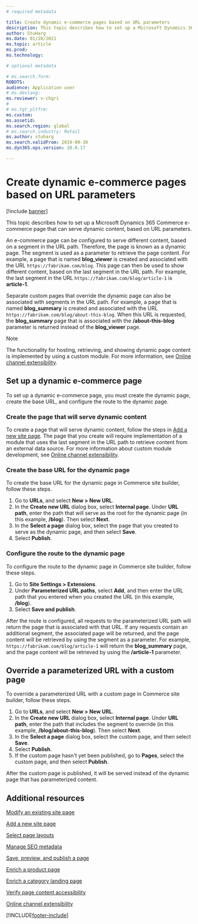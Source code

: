 ```yaml
---
# required metadata

title: Create dynamic e-commerce pages based on URL parameters
description: This topic describes how to set up a Microsoft Dynamics 365 Commerce e-commerce page that can serve dynamic content, based on URL parameters. 
author: StuHarg
ms.date: 01/28/2021
ms.topic: article
ms.prod: 
ms.technology: 

# optional metadata

# ms.search.form: 
ROBOTS: 
audience: Application user
# ms.devlang: 
ms.reviewer: v-chgri
#
# ms.tgt_pltfrm: 
ms.custom: 
ms.assetid: 
ms.search.region: global
# ms.search.industry: Retail
ms.author: stuharg
ms.search.validFrom: 2019-09-30
ms.dyn365.ops.version: 10.0.17

---
```

# Create dynamic e-commerce pages based on URL parameters

[!include [banner](includes/banner.md)]

This topic describes how to set up a Microsoft Dynamics 365 Commerce e-commerce page that can serve dynamic content, based on URL parameters.

An e-commerce page can be configured to serve different content, based on a segment in the URL path. Therefore, the page is known as a dynamic page. The segment is used as a parameter to retrieve the page content. For example, a page that is named **blog\_viewer** is created and associated with the URL `https://fabrikam.com/blog`. This page can then be used to show different content, based on the last segment in the URL path. For example, the last segment in the URL `https://fabrikam.com/blog/article-1` is **article-1**.

Separate custom pages that override the dynamic page can also be associated with segments in the URL path. For example, a page that is named **blog\_summary** is created and associated with the URL `https://fabrikam.com/blog/about-this-blog`. When this URL is requested, the **blog\_summary** page that is associated with the **/about-this-blog** parameter is returned instead of the **blog\_viewer** page.

> [!NOTE]
> The functionality for hosting, retrieving, and showing dynamic page content is implemented by using a custom module. For more information, see [Online channel extensibility](e-commerce-extensibility/overview.md).

## Set up a dynamic e-commerce page

To set up a dynamic e-commerce page, you must create the dynamic page, create the base URL, and configure the route to the dynamic page.

### Create the page that will serve dynamic content

To create a page that will serve dynamic content, follow the steps in [Add a new site page](add-new-page.md). The page that you create will require implementation of a module that uses the last segment in the URL path to retrieve content from an external data source. For more information about custom module development, see [Online channel extensibility](e-commerce-extensibility/overview.md).

### Create the base URL for the dynamic page

To create the base URL for the dynamic page in Commerce site builder, follow these steps.

1. Go to **URLs**, and select **New \> New URL**.
1. In the **Create new URL** dialog box, select **Internal page**. Under **URL path**, enter the path that will serve as the root for the dynamic page (in this example, **/blog**). Then select **Next**.
1. In the **Select a page** dialog box, select the page that you created to serve as the dynamic page, and then select **Save**.
1. Select **Publish**.

### Configure the route to the dynamic page

To configure the route to the dynamic page in Commerce site builder, follow these steps.

1. Go to **Site Settings \> Extensions**.
1. Under **Parameterized URL paths**, select **Add**, and then enter the URL path that you entered when you created the URL (in this example, **/blog**).
1. Select **Save and publish**.

After the route is configured, all requests to the parameterized URL path will return the page that is associated with that URL. If any requests contain an additional segment, the associated page will be returned, and the page content will be retrieved by using the segment as a parameter. For example, `https://fabrikam.com/blog/article-1` will return the **blog\_summary** page, and the page content will be retrieved by using the **/article-1** parameter.

## Override a parameterized URL with a custom page

To override a parameterized URL with a custom page in Commerce site builder, follow these steps.

1. Go to **URLs**, and select **New \> New URL**.
1. In the **Create new URL** dialog box, select **Internal page**. Under **URL path**, enter the path that includes the segment to override (in this example, **/blog/about-this-blog**). Then select **Next**.
1. In the **Select a page** dialog box, select the custom page, and then select **Save**.
1. Select **Publish**.
1. If the custom page hasn't yet been published, go to **Pages**, select the custom page, and then select **Publish**.

After the custom page is published, it will be served instead of the dynamic page that has parameterized content.

## Additional resources

[Modify an existing site page](modify-existing-page.md)

[Add a new site page](add-new-page.md)

[Select page layouts](select-page-layouts.md)

[Manage SEO metadata](manage-seo-metadata.md)

[Save, preview, and publish a page](save-preview-publish-page.md)

[Enrich a product page](enrich-product-page.md)

[Enrich a category landing page](enrich-category-page.md)

[Verify page content accessibility](verify-accessibility.md)

[Online channel extensibility](e-commerce-extensibility/overview.md)


[!INCLUDE[footer-include](../includes/footer-banner.md)]
